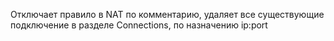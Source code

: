 Отключает правило в NAT по комментарию, удаляет все существующие подключение в разделе Connections, по назначению ip:port

